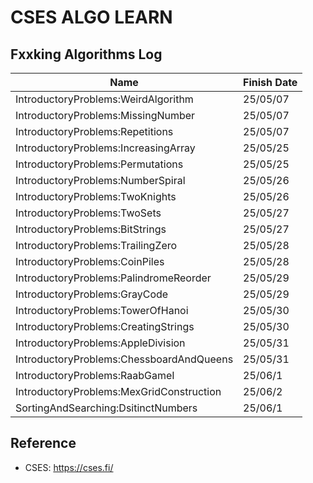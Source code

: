 # CSES ALGO LEARN

## Fxxking Algorithms Log

|Name|Finish Date|
|-|-|
|IntroductoryProblems:WeirdAlgorithm|25/05/07|
|IntroductoryProblems:MissingNumber|25/05/07|
|IntroductoryProblems:Repetitions|25/05/07|
|IntroductoryProblems:IncreasingArray|25/05/25|
|IntroductoryProblems:Permutations|25/05/25|
|IntroductoryProblems:NumberSpiral|25/05/26|
|IntroductoryProblems:TwoKnights|25/05/26|
|IntroductoryProblems:TwoSets|25/05/27|
|IntroductoryProblems:BitStrings|25/05/27|
|IntroductoryProblems:TrailingZero|25/05/28|
|IntroductoryProblems:CoinPiles|25/05/28|
|IntroductoryProblems:PalindromeReorder|25/05/29|
|IntroductoryProblems:GrayCode|25/05/29|
|IntroductoryProblems:TowerOfHanoi|25/05/30|
|IntroductoryProblems:CreatingStrings|25/05/30|
|IntroductoryProblems:AppleDivision|25/05/31|
|IntroductoryProblems:ChessboardAndQueens|25/05/31|
|IntroductoryProblems:RaabGameI|25/06/1|
|IntroductoryProblems:MexGridConstruction|25/06/2|
|SortingAndSearching:DsitinctNumbers|25/06/1|

## Reference

- CSES: <https://cses.fi/>
